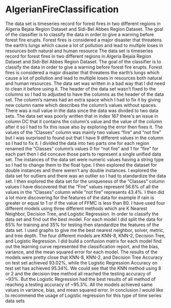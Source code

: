 # AlgerianFireClassification
The data set is timeseries record for forest fires in two different regions in Algeria Bejaia Region Dataset and Sidi-Bel Abbes Region Dataset. The goal of the classifier is to classify the data in order to give a warning before forest fire erupts. Forest fires is considered a major disaster that threatens the earth’s lungs which cause a lot of pollution and lead to multiple loses in resources both natural and human resource
The data set is timeseries record for forest fires in two different regions in Algeria Bejaia Region
Dataset and Sidi-Bel Abbes Region Dataset. The goal of the classifier is to classify the data in
order to give a warning before forest fire erupts. Forest fires is considered a major disaster that
threatens the earth’s lungs which cause a lot of pollution and lead to multiple loses in resources
both natural and human resources. The data set was written in a bad way that I did need to clean it before using it. The header of the
data set wasn’t fixed to the columns so I had to adjusted to have the columns as the header of the
data set. The column’s names had an extra space which I had to fix it by giving new column
name which describes the column’s values without spaces. There was a null value in the data
since the data was divided to two data sets. The data set was poorly written that in index 167
there's an issue in column DC that it contains the column's value and the value of the column
after it so I had to fix this issue also by exploring the error then fixes it. The values of the
“Classes” column was mainly two values “fire” and “not fire” but I was surprised to found out
that I have 9 different values in the column so I had to fix it. I divided the data into two parts one
for each region renamed the “Classes” column’s values 0 for “not fire” and 1 for “fire” for each
part then I did concave those parts to represent a single unified data set. The instances of the data
set were numeric values having a string type so I had to change them to the float type. I then
explored the dataset for double instances and there weren’t any double instances. I explored the
data set for outliers and there was an outlier so I had to standardize the data set. I then explored
the data set for the uniqueness of the “Classes” column values I have discovered that the “Fire” values represent 56.6% of all the values in the “Classes” column while “not fire” represents
43.4%. I then did a lot more discovering for the features of the data for example if rain is greater
or equal to 1 or if the value of FFMC is less than 80. I have used four different models using three different methods which are K Nearest Neighbor, Decision Tree, and Logistic Regression. In order to classify the data set and find out the best
model. For each model I did split the data for 65% for training and 35% for testing then
standardize the features of the data set. I used graphs to give me the best nearest neighbor, solver, metric, and tree depth. The four different models are KNN-8, KNN-2, Decision Tree, and
Logistic Regression. I did build a confusion matrix for each model find out the learning curve
represented the classification report, and the bias, variance, and the mean squared error for each
model. The results of the models were pretty close that KNN-8, KNN-2, and Decision Tree Accuracy on
test set achieved 93.02%, while the Logistic Regression Accuracy on test set has achieved
95.34%. We could see that the KNN method using 8 or 2 and the decision tree method all
reached the testing accuracy of ~93%. But the Logistic Regression had the best results of all
method of reaching a testing accuracy of ~95.3%. All the models achieved same values in
variance, bias, and mean squared error. In conclusion I would like to recommend the usage of Logistic regression for this type of time
series data sets
